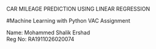 CAR MILEAGE PREDICTION USING LINEAR REGRESSION

#Machine Learning with Python
VAC Assignment

Name: Mohammed Shalik Ershad  
Reg No: RA1911026020074

